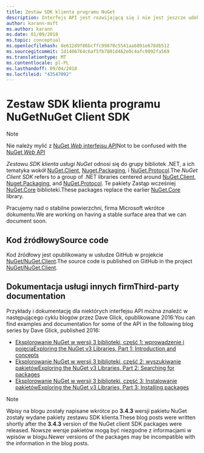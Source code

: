 ```yaml
---
title: Zestaw SDK klienta programu NuGet
description: Interfejs API jest rozwijającą się i nie jest jeszcze udokumentowane, ale przykłady są dostępne na blogu Dave Glick.
author: karann-msft
ms.author: karann
ms.date: 01/09/2018
ms.topic: conceptual
ms.openlocfilehash: 8e612d9f86bcffc99870c5541aa6091e678db512
ms.sourcegitcommit: 1d1406764c6af5fb7801d462e0c4afc9092fa569
ms.translationtype: MT
ms.contentlocale: pl-PL
ms.lasthandoff: 09/04/2018
ms.locfileid: "43547092"
---
```

# <a name="nuget-client-sdk"></a><span data-ttu-id="8f0f2-103">Zestaw SDK klienta programu NuGet</span><span class="sxs-lookup"><span data-stu-id="8f0f2-103">NuGet Client SDK</span></span>

> [!Note]
> <span data-ttu-id="8f0f2-104">Nie należy mylić z [NuGet *Web* interfejsu API](https://docs.microsoft.com/en-us/nuget/api/overview)</span><span class="sxs-lookup"><span data-stu-id="8f0f2-104">Not to be confused with the [NuGet *Web* API](https://docs.microsoft.com/en-us/nuget/api/overview)</span></span>

<span data-ttu-id="8f0f2-105">*Zestawu SDK klienta usługi NuGet* odnosi się do grupy bibliotek .NET, a ich tematyka wokół [NuGet.Client](https://www.nuget.org/packages/NuGet.Client), [Nuget.Packaging](https://www.nuget.org/packages/NuGet.Packaging), i [NuGet.Protocol](https://www.nuget.org/packages/NuGet.Protocol).</span><span class="sxs-lookup"><span data-stu-id="8f0f2-105">The *NuGet Client SDK* refers to a group of .NET libraries centered around [NuGet.Client](https://www.nuget.org/packages/NuGet.Client), [Nuget.Packaging](https://www.nuget.org/packages/NuGet.Packaging), and [NuGet.Protocol](https://www.nuget.org/packages/NuGet.Protocol).</span></span> <span data-ttu-id="8f0f2-106">Te pakiety Zastąp wcześniej [NuGet.Core](https://www.nuget.org/packages/NuGet.Core/) biblioteki.</span><span class="sxs-lookup"><span data-stu-id="8f0f2-106">These packages replace the earlier [NuGet.Core](https://www.nuget.org/packages/NuGet.Core/) library.</span></span>

<span data-ttu-id="8f0f2-107">Pracujemy nad o stabilne powierzchni, firma Microsoft wkrótce dokumentu.</span><span class="sxs-lookup"><span data-stu-id="8f0f2-107">We are working on having a stable surface area that we can document soon.</span></span>

## <a name="source-code"></a><span data-ttu-id="8f0f2-108">Kod źródłowy</span><span class="sxs-lookup"><span data-stu-id="8f0f2-108">Source code</span></span>

<span data-ttu-id="8f0f2-109">Kod źródłowy jest opublikowany w usłudze GitHub w projekcie [NuGet/NuGet.Client](https://github.com/NuGet/NuGet.Client).</span><span class="sxs-lookup"><span data-stu-id="8f0f2-109">The source code is published on GitHub in the project [NuGet/NuGet.Client](https://github.com/NuGet/NuGet.Client).</span></span>

## <a name="third-party-documentation"></a><span data-ttu-id="8f0f2-110">Dokumentacja usługi innych firm</span><span class="sxs-lookup"><span data-stu-id="8f0f2-110">Third-party documentation</span></span>

<span data-ttu-id="8f0f2-111">Przykłady i dokumentację dla niektórych interfejsu API można znaleźć w następującego cyklu blogów przez Dave Glick, opublikowane 2016:</span><span class="sxs-lookup"><span data-stu-id="8f0f2-111">You can find examples and documentation for some of the API in the following blog series by Dave Glick, published 2016:</span></span>

- [<span data-ttu-id="8f0f2-112">Eksplorowanie NuGet w wersji 3 biblioteki, część 1: wprowadzenie i pojęcia</span><span class="sxs-lookup"><span data-stu-id="8f0f2-112">Exploring the NuGet v3 Libraries, Part 1: Introduction and concepts</span></span>](http://daveaglick.com/posts/exploring-the-nuget-v3-libraries-part-1)
- [<span data-ttu-id="8f0f2-113">Eksplorowanie NuGet w wersji 3 biblioteki, część 2: wyszukiwanie pakietów</span><span class="sxs-lookup"><span data-stu-id="8f0f2-113">Exploring the NuGet v3 Libraries, Part 2: Searching for packages</span></span>](http://daveaglick.com/posts/exploring-the-nuget-v3-libraries-part-2)
- [<span data-ttu-id="8f0f2-114">Eksplorowanie NuGet w wersji 3 biblioteki, część 3: Instalowanie pakietów</span><span class="sxs-lookup"><span data-stu-id="8f0f2-114">Exploring the NuGet v3 Libraries, Part 3: Installing packages</span></span>](http://daveaglick.com/posts/exploring-the-nuget-v3-libraries-part-3)

> [!Note]
> <span data-ttu-id="8f0f2-115">Wpisy na blogu zostały napisane wkrótce po **3.4.3** wersji pakietu NuGet zostały wydane pakiety zestawu SDK klienta.</span><span class="sxs-lookup"><span data-stu-id="8f0f2-115">These blog posts were written shortly after the **3.4.3** version of the NuGet client SDK packages were released.</span></span>
> <span data-ttu-id="8f0f2-116">Nowsze wersje pakietów mogą być niezgodne z informacjami w wpisów w blogu.</span><span class="sxs-lookup"><span data-stu-id="8f0f2-116">Newer versions of the packages may be incompatible with the information in the blog posts.</span></span>
